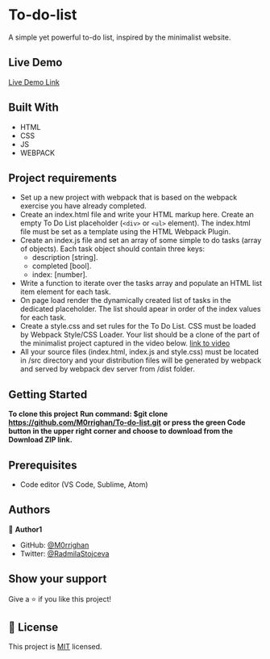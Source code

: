 # To-do-list

A simple yet powerful to-do list, inspired by the minimalist website.

## Live Demo

[Live Demo Link](https://m0rrighan.github.io/To-do-list/)

## Built With

- HTML
- CSS
- JS
- WEBPACK

## Project requirements

- Set up a new project with webpack that is based on the webpack exercise you have already completed.
- Create an index.html file and write your HTML markup here. Create an empty To Do List placeholder (`<div>` or `<ul>` element). The index.html file must be set as a template using the HTML Webpack Plugin.
- Create an index.js file and set an array of some simple to do tasks (array of objects). Each task object should contain three keys:
  - description [string].
  - completed [bool].
  - index: [number].
- Write a function to iterate over the tasks array and populate an HTML list item element for each task.
- On page load render the dynamically created list of tasks in the dedicated placeholder. The list should apear in order of the index values for each task.
- Create a style.css and set rules for the To Do List. CSS must be loaded by Webpack Style/CSS Loader. Your list should be a clone of the part of the minimalist project captured in the video below. [link to video](https://www.youtube.com/watch?v=AcUd-_Yjjqg)
- All your source files (index.html, index.js and style.css) must be located in /src directory and your distribution files will be generated by webpack and served by webpack dev server from /dist folder.

## Getting Started

**To clone this project**
**Run command: $git clone https://github.com/M0rrighan/To-do-list.git**
**or press the green Code button in the upper right corner and choose to download from the Download ZIP link.**

## Prerequisites

- Code editor (VS Code, Sublime, Atom)

## Authors

👤 **Author1**

- GitHub: [@M0rrighan](https://github.com/M0rrighan)
- Twitter: [@RadmilaStojceva](https://twitter.com/RadmilaStojceva)

## Show your support

Give a ⭐️ if you like this project!

## 📝 License

This project is [MIT](./MIT.md) licensed.
